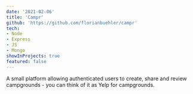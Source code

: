 ```yaml
---
date: '2021-02-06'
title: 'Campr'
github: 'https://github.com/florianbuehler/campr'
tech:
- Node
- Express
- JS
- Mongo
showInProjects: true
featured: false
---
```


A small platform allowing authenticated users to create, share and review campgrounds - you can think of it as Yelp for campgrounds.

